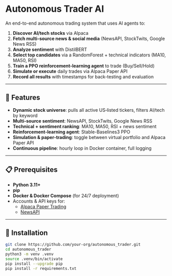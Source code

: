 # Autonomous Trader AI

An end-to-end autonomous trading system that uses AI agents to:

1. **Discover AI/tech stocks** via Alpaca  
2. **Fetch multi-source news & social media** (NewsAPI, StockTwits, Google News RSS)  
3. **Analyze sentiment** with DistilBERT  
4. **Select top candidates** via a RandomForest + technical indicators (MA10, MA50, RSI)  
5. **Train a PPO reinforcement-learning agent** to trade (Buy/Sell/Hold)  
6. **Simulate or execute** daily trades via Alpaca Paper API  
7. **Record all results** with timestamps for back-testing and evaluation  

---

## 🚀 Features

- **Dynamic stock universe**: pulls all active US‐listed tickers, filters AI/tech by keyword  
- **Multi-source sentiment**: NewsAPI, StockTwits, Google News RSS  
- **Technical + sentiment ranking**: MA10, MA50, RSI + news sentiment  
- **Reinforcement-learning agent**: Stable-Baselines3 PPO  
- **Simulation & paper-trading**: toggle between virtual portfolio and Alpaca Paper API  
- **Continuous pipeline**: hourly loop in Docker container, full logging  

---

## 📋 Prerequisites

- **Python 3.11+**  
- **pip**  
- **Docker & Docker Compose** (for 24/7 deployment)  
- Accounts & API keys for:  
  - [Alpaca Paper Trading](https://alpaca.markets/)  
  - [NewsAPI](https://newsapi.org/)  

---

## 🔧 Installation

```bash
git clone https://github.com/your-org/autonomous_trader.git
cd autonomous_trader
python3 -m venv .venv
source .venv/bin/activate
pip install --upgrade pip
pip install -r requirements.txt
